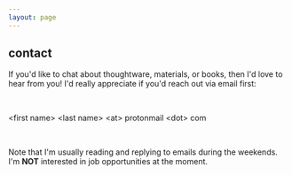 ```yaml
---
layout: page
---
```


## contact

If you'd like to chat about thoughtware, materials, or books, then I'd love to hear from you! I'd really appreciate if you'd reach out via email first:

<br/>

\<first name\> \<last name\> \<at\> protonmail \<dot\> com

<br/>

Note that I'm usually reading and replying to emails during the weekends. I'm **NOT** interested in job opportunities at the moment.
